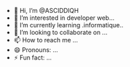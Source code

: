- 👋 Hi, I’m @ASCIDDIQH
- 👀 I’m interested in developer web...
- 🌱 I’m currently learning .informatique..
- 💞️ I’m looking to collaborate on ...
- 📫 How to reach me ...
- 😄 Pronouns: ...
- ⚡ Fun fact: ...

<!---
ASCIDDIQH/ASCIDDIQH is a ✨ special ✨ repository because its `README.md` (this file) appears on your GitHub profile.
You can click the Preview link to take a look at your changes.
--->
